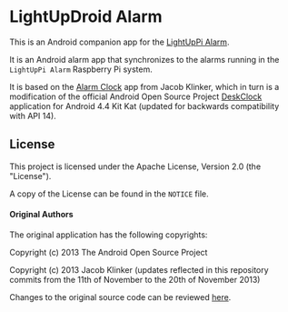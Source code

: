 # LightUpDroid Alarm

This is an Android companion app for the [LightUpPi Alarm](https://github.com/carlosperate/LightUpPi-Alarm).

It is an Android alarm app that synchronizes to the alarms running in the `LightUpPi Alarm` Raspberry Pi system.

It is based on the [Alarm Clock](https://github.com/klinker41/alarm-clock) app from Jacob Klinker, which in turn is a modification of the official Android Open Source Project [DeskClock](https://android.googlesource.com/platform/packages/apps/DeskClock/) application for Android 4.4 Kit Kat (updated for backwards compatibility with API 14).

## License
This project is licensed under the Apache License, Version 2.0 (the "License").

A copy of the License can be found in the `NOTICE` file.

#### Original Authors 
The original application has the following copyrights:

Copyright (c) 2013 The Android Open Source Project

Copyright (c) 2013 Jacob Klinker (updates reflected in this repository commits from the 11th of November to the 20th of November 2013)

Changes to the original source code can be reviewed [here](https://github.com/carlosperate/LightUpDroid-Alarm/compare/fc391e1405f2d2e9f0b5a9e81b7e9aefa518f0d1...master).